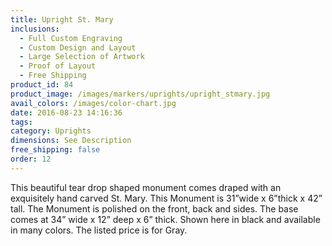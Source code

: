 ```yaml
---
title: Upright St. Mary
inclusions:
  - Full Custom Engraving
  - Custom Design and Layout
  - Large Selection of Artwork
  - Proof of Layout
  - Free Shipping
product_id: 84
product_image: /images/markers/uprights/upright_stmary.jpg
avail_colors: /images/color-chart.jpg
date: 2016-08-23 14:16:36
tags:
category: Uprights
dimensions: See Description
free_shipping: false
order: 12
---
```

This beautiful tear drop shaped monument comes draped with an exquisitely hand carved St. Mary. This Monument is 31”wide x 6”thick x 42” tall. The Monument is polished on the front, back and sides. The base comes at 34” wide x 12” deep x 6” thick. Shown here in black and available in many colors. The listed price is for Gray. 